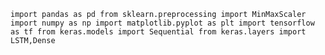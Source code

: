 `import pandas as pd
from sklearn.preprocessing import MinMaxScaler
import numpy as np
import matplotlib.pyplot as plt
import tensorflow as tf
from keras.models import Sequential
from keras.layers import LSTM,Dense
`
